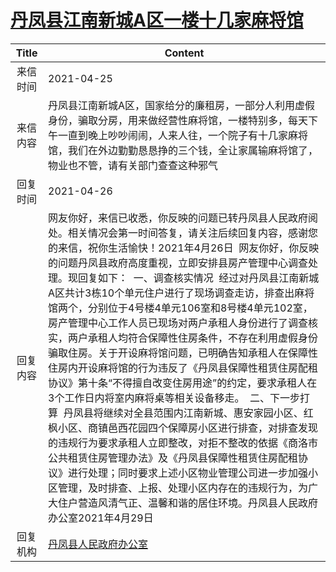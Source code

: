 # <a href="http://www.shangluo.gov.cn/zmhd/ldxxxx.jsp?urltype=leadermail.LeaderMailContentUrl&wbtreeid=1112&leadermailid=7182">丹凤县江南新城A区一楼十几家麻将馆</a>
|Title|Content|
|:---:|---|
|来信时间|2021-04-25|
|来信内容|丹凤县江南新城A区，国家给分的廉租房，一部分人利用虚假身份，骗取分房，用来做经营性麻将馆，一楼特别多，每天下午一直到晚上吵吵闹闹，人来人往，一个院子有十几家麻将馆，我们在外边勤勤恳恳挣的三个钱，全让家属输麻将馆了，物业也不管，请有关部门查查这种邪气|
|回复时间|2021-04-26|
|回复内容|网友你好，来信已收悉，你反映的问题已转丹凤县人民政府阅处。相关情况会第一时间答复，请关注后续回复内容，感谢您的来信，祝你生活愉快！2021年4月26日  网友你好，你反映的问题丹凤县政府高度重视，立即安排县房产管理中心调查处理。现回复如下：  一、调查核实情况  经过对丹凤县江南新城A区共计3栋10个单元住户进行了现场调查走访，排查出麻将馆两个，分别位于4号楼4单元106室和8号楼4单元102室，房产管理中心工作人员已现场对两户承租人身份进行了调查核实，两户承租人均符合保障性住房条件，不存在利用虚假身份骗取住房。关于开设麻将馆问题，已明确告知承租人在保障性住房内开设麻将馆的行为违反了《丹凤县保障性租赁住房配租协议》第十条“不得擅自改变住房用途”的约定，要求承租人在3个工作日内将室内麻将桌等相关设备移走。  二、下一步打算  丹凤县将继续对全县范围内江南新城、惠安家园小区、红枫小区、商镇邑西花园四个保障房小区进行排查，对排查发现的违规行为要求承租人立即整改，对拒不整改的依据《商洛市公共租赁住房管理办法》及《丹凤县保障性租赁住房配租协议》进行处理；同时要求上述小区物业管理公司进一步加强小区管理，及时排查、上报、处理小区内存在的违规行为，为广大住户营造风清气正、温馨和谐的居住环境。丹凤县人民政府办公室2021年4月29日|
|回复机构|<a href="../../categories/agencies/丹凤县人民政府办公室.md">丹凤县人民政府办公室</a>|
